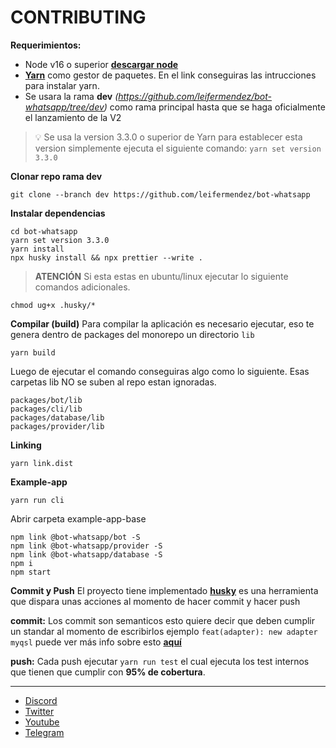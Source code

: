 # CONTRIBUTING

__Requerimientos:__
- Node v16 o superior __[descargar node](https://nodejs.org/es/download/)__
- __[Yarn](https://classic.yarnpkg.com/lang/en/docs/install/#windows-stable)__ como gestor de paquetes. En el link conseguiras las intrucciones para instalar yarn.
- Se usara la rama __dev__ *(https://github.com/leifermendez/bot-whatsapp/tree/dev)* como rama principal hasta que se haga oficialmente el lanzamiento de la V2

>💡 Se usa la version 3.3.0 o superior de Yarn para establecer esta version simplemente ejecuta el siguiente comando: `yarn set version 3.3.0`

__Clonar repo rama dev__
```
git clone --branch dev https://github.com/leifermendez/bot-whatsapp
```
__Instalar dependencias__
``` 
cd bot-whatsapp
yarn set version 3.3.0
yarn install
npx husky install && npx prettier --write .
```
> __ATENCIÓN__ Si esta estas en ubuntu/linux ejecutar lo siguiente comandos adicionales.

```sheell
chmod ug+x .husky/*
```

__Compilar (build)__
Para compilar la aplicación es necesario ejecutar, eso te genera dentro de packages del monorepo un directorio `lib`

```
yarn build
```
Luego de ejecutar el comando conseguiras algo como lo siguiente. Esas carpetas lib NO se suben al repo estan ignoradas.
```
packages/bot/lib
packages/cli/lib
packages/database/lib
packages/provider/lib
```

__Linking__
```
yarn link.dist
```

__Example-app__
```
yarn run cli
```

Abrir carpeta example-app-base
```
npm link @bot-whatsapp/bot -S
npm link @bot-whatsapp/provider -S
npm link @bot-whatsapp/database -S
npm i
npm start
```

__Commit y Push__
El proyecto tiene implementado __[husky](https://typicode.github.io/husky/#/)__ es una herramienta que dispara unas acciones al momento de hacer commit y hacer push

__commit:__ Los commit son semanticos esto quiere decir que deben cumplir un standar al momento de escribirlos ejemplo ` feat(adapter): new adapter myqsl ` puede ver más info sobre esto __[aquí](https://github.com/conventional-changelog/commitlint/#what-is-commitlint)__

__push:__ Cada push ejecutar `yarn run test` el cual ejecuta los test internos que tienen que cumplir con __95% de cobertura__.









------
-   [Discord](https://link.codigoencasa.com/DISCORD)
-   [Twitter](https://twitter.com/leifermendez)
-   [Youtube](https://www.youtube.com/watch?v=5lEMCeWEJ8o&list=PL_WGMLcL4jzWPhdhcUyhbFU6bC0oJd2BR)
-   [Telegram](https://t.me/leifermendez)
